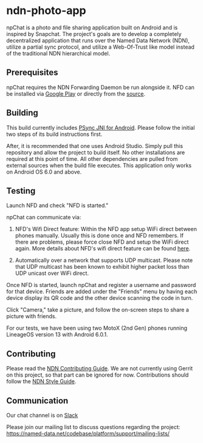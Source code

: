 # ndn-photo-app

npChat is a photo and file sharing application built on Android and is inspired by Snapchat. The project's
goals are to develop a completely decentralized application that runs over the Named Data Network (NDN), utilize
a partial sync protocol, and utilize a Web-Of-Trust like model instead of the traditional NDN hierarchical model.

## Prerequisites
npChat requires the NDN Forwarding Daemon be run alongside it. NFD can be installed via [Google Play](https://play.google.com/store/apps/details?id=net.named_data.nfd) or directly from the [source](https://github.com/named-data-mobile/NFD-android).

## Building
This build currently includes [PSync JNI for Android](https://github.com/agawande/psync-android). Please follow the initial two steps of its build instructions first. 

After, it is recommended that one uses Android Studio. Simply pull this repository and allow the project to build itself. No other installations are required at this point of time. All other dependencies are pulled from external sources when the build file executes. This application only works on Android OS 6.0 and above.

## Testing
Launch NFD and check "NFD is started." 

npChat can communicate via:
1. NFD's Wifi Direct feature: Within the NFD app setup WiFi direct between phones manually. Usually this is done once and NFD remembers. If there are problems, please force close NFD and setup the WiFi direct again. More details about NFD's wifi direct feature can be found [here](https://redmine.named-data.net/projects/nfd-android/wiki/NDN_Over_WiFi_Direct_Protocol_Specification).

2. Automatically over a network that supports UDP multicast. Please note that UDP multicast has been known to exhibit higher packet loss than UDP unicast over WiFi direct.

Once NFD is started, launch npChat and register a username and password for that device. Friends are added under the "Friends" menu by having each device display its QR code and the other device scanning the code in turn.

Click "Camera," take a picture, and follow the on-screen steps to share a picture with friends.

For our tests, we have been using two MotoX (2nd Gen) phones running LineageOS version 13 with Android 6.0.1.

## Contributing
Please read the [NDN Contributing Guide](https://github.com/named-data/NFD/blob/master/CONTRIBUTING.md). We are not currently using Gerrit on this project, so that part can be ignored for now. Contributions should follow the [NDN Style Guide](https://named-data.net/codebase/platform/documentation/ndn-platform-development-guidelines/cpp-code-guidelines/).

## Communication

Our chat channel is on [Slack](https://named-data.slack.com/messages)

Please join our mailing list to discuss questions regarding the project: https://named-data.net/codebase/platform/support/mailing-lists/

